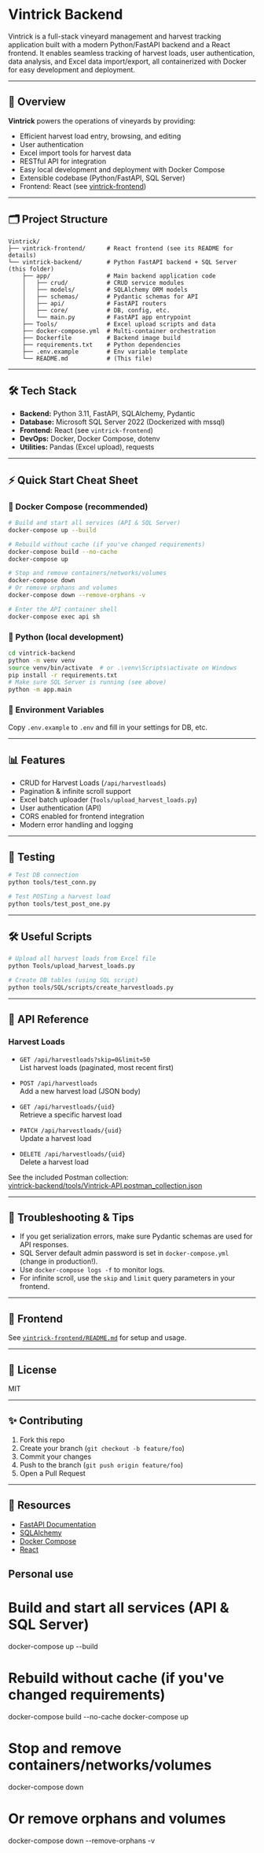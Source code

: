 # Vintrick Backend

Vintrick is a full-stack vineyard management and harvest tracking application built with a modern Python/FastAPI backend and a React frontend. It enables seamless tracking of harvest loads, user authentication, data analysis, and Excel data import/export, all containerized with Docker for easy development and deployment.

---

## 🚀 Overview

**Vintrick** powers the operations of vineyards by providing:
- Efficient harvest load entry, browsing, and editing
- User authentication
- Excel import tools for harvest data
- RESTful API for integration
- Easy local development and deployment with Docker Compose
- Extensible codebase (Python/FastAPI, SQL Server)
- Frontend: React (see [vintrick-frontend](../vintrick-frontend/README.md))

---

## 🗂️ Project Structure

```
Vintrick/
├── vintrick-frontend/      # React frontend (see its README for details)
└── vintrick-backend/       # Python FastAPI backend + SQL Server (this folder)
    ├── app/                # Main backend application code
    │   ├── crud/           # CRUD service modules
    │   ├── models/         # SQLAlchemy ORM models
    │   ├── schemas/        # Pydantic schemas for API
    │   ├── api/            # FastAPI routers
    │   ├── core/           # DB, config, etc.
    │   └── main.py         # FastAPI app entrypoint
    ├── Tools/              # Excel upload scripts and data
    ├── docker-compose.yml  # Multi-container orchestration
    ├── Dockerfile          # Backend image build
    ├── requirements.txt    # Python dependencies
    ├── .env.example        # Env variable template
    └── README.md           # (This file)
```

---

## 🛠️ Tech Stack

- **Backend:** Python 3.11, FastAPI, SQLAlchemy, Pydantic
- **Database:** Microsoft SQL Server 2022 (Dockerized with mssql)
- **Frontend:** React (see `vintrick-frontend`)
- **DevOps:** Docker, Docker Compose, dotenv
- **Utilities:** Pandas (Excel upload), requests

---

## ⚡ Quick Start Cheat Sheet

### 🐳 Docker Compose (recommended)

```sh
# Build and start all services (API & SQL Server)
docker-compose up --build

# Rebuild without cache (if you've changed requirements)
docker-compose build --no-cache
docker-compose up

# Stop and remove containers/networks/volumes
docker-compose down
# Or remove orphans and volumes
docker-compose down --remove-orphans -v

# Enter the API container shell
docker-compose exec api sh
```

### 🐍 Python (local development)

```sh
cd vintrick-backend
python -m venv venv
source venv/bin/activate  # or .\venv\Scripts\activate on Windows
pip install -r requirements.txt
# Make sure SQL Server is running (see above)
python -m app.main
```

### 📝 Environment Variables

Copy `.env.example` to `.env` and fill in your settings for DB, etc.

---

## 📊 Features

- CRUD for Harvest Loads (`/api/harvestloads`)
- Pagination & infinite scroll support
- Excel batch uploader (`Tools/upload_harvest_loads.py`)
- User authentication (API)
- CORS enabled for frontend integration
- Modern error handling and logging

---

## 🧪 Testing

```sh
# Test DB connection
python tools/test_conn.py

# Test POSTing a harvest load
python tools/test_post_one.py
```

---

## 🛠️ Useful Scripts

```sh
# Upload all harvest loads from Excel file
python Tools/upload_harvest_loads.py

# Create DB tables (using SQL script)
python tools/SQL/scripts/create_harvestloads.py
```

---

## 🧩 API Reference

### Harvest Loads

- `GET /api/harvestloads?skip=0&limit=50`  
  List harvest loads (paginated, most recent first)

- `POST /api/harvestloads`  
  Add a new harvest load (JSON body)

- `GET /api/harvestloads/{uid}`  
  Retrieve a specific harvest load

- `PATCH /api/harvestloads/{uid}`  
  Update a harvest load

- `DELETE /api/harvestloads/{uid}`  
  Delete a harvest load

See the included Postman collection:  
[vintrick-backend/tools/Vintrick-API.postman_collection.json](tools/Vintrick-API.postman_collection.json)

---

## 🐞 Troubleshooting & Tips

- If you get serialization errors, make sure Pydantic schemas are used for API responses.
- SQL Server default admin password is set in `docker-compose.yml` (change in production!).
- Use `docker-compose logs -f` to monitor logs.
- For infinite scroll, use the `skip` and `limit` query parameters in your frontend.

---

## 🎨 Frontend

See [`vintrick-frontend/README.md`](../vintrick-frontend/README.md) for setup and usage.

---

## 📝 License

MIT

---

## ✨ Contributing

1. Fork this repo
2. Create your branch (`git checkout -b feature/foo`)
3. Commit your changes
4. Push to the branch (`git push origin feature/foo`)
5. Open a Pull Request

---

## 🔗 Resources

- [FastAPI Documentation](https://fastapi.tiangolo.com/)
- [SQLAlchemy](https://docs.sqlalchemy.org/)
- [Docker Compose](https://docs.docker.com/compose/)
- [React](https://reactjs.org/)


## Personal use
# Build and start all services (API & SQL Server)
docker-compose up --build

# Rebuild without cache (if you've changed requirements)
docker-compose build --no-cache
docker-compose up

# Stop and remove containers/networks/volumes
docker-compose down
# Or remove orphans and volumes
docker-compose down --remove-orphans -v